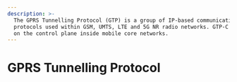```yaml
---
description: >-
  The GPRS Tunnelling Protocol (GTP) is a group of IP-based communications
  protocols used within GSM, UMTS, LTE and 5G NR radio networks. GTP-C is used
  on the control plane inside mobile core networks.
---
```


# GPRS Tunnelling Protocol

